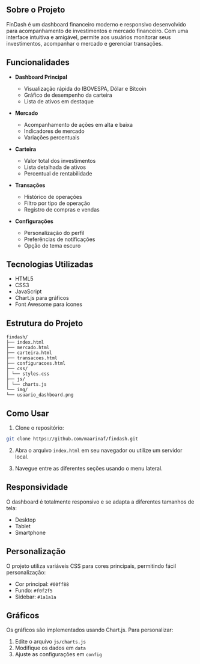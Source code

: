 ## Sobre o Projeto

FinDash é um dashboard financeiro moderno e responsivo desenvolvido para acompanhamento de investimentos e mercado financeiro. Com uma interface intuitiva e amigável, permite aos usuários monitorar seus investimentos, acompanhar o mercado e gerenciar transações.

## Funcionalidades

- **Dashboard Principal**
  - Visualização rápida do IBOVESPA, Dólar e Bitcoin
  - Gráfico de desempenho da carteira
  - Lista de ativos em destaque

- **Mercado**
  - Acompanhamento de ações em alta e baixa
  - Indicadores de mercado
  - Variações percentuais

- **Carteira**
  - Valor total dos investimentos
  - Lista detalhada de ativos
  - Percentual de rentabilidade

- **Transações**
  - Histórico de operações
  - Filtro por tipo de operação
  - Registro de compras e vendas

- **Configurações**
  - Personalização do perfil
  - Preferências de notificações
  - Opção de tema escuro

## Tecnologias Utilizadas

- HTML5
- CSS3
- JavaScript
- Chart.js para gráficos
- Font Awesome para ícones

## Estrutura do Projeto 
```
findash/
├── index.html
├── mercado.html
├── carteira.html
├── transacoes.html
├── configuracoes.html
├── css/
│ └── styles.css
├── js/
│ └── charts.js
└── img/
└── usuario_dashboard.png
```
## Como Usar

1. Clone o repositório:
```bash
git clone https://github.com/maarinaf/findash.git
```
2. Abra o arquivo `index.html` em seu navegador ou utilize um servidor local.

3. Navegue entre as diferentes seções usando o menu lateral.

## Responsividade

O dashboard é totalmente responsivo e se adapta a diferentes tamanhos de tela:
- Desktop
- Tablet
- Smartphone
## Personalização

O projeto utiliza variáveis CSS para cores principais, permitindo fácil personalização:
- Cor principal: `#00ff88`
- Fundo: `#f0f2f5`
- Sidebar: `#1a1a1a`

## Gráficos

Os gráficos são implementados usando Chart.js. Para personalizar:

1. Edite o arquivo `js/charts.js`
2. Modifique os dados em `data`
3. Ajuste as configurações em `config`

